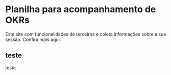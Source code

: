 # Planilha para acompanhamento de OKRs
Este site com funcionalidades de terceiros e coleta informações sobre a sua sessão. Confira mais aqui.

## teste
teste